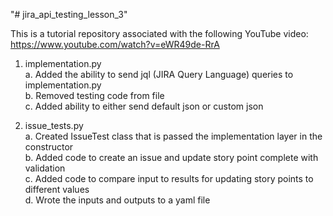 "# jira_api_testing_lesson_3" 

This is a tutorial repository associated with the following YouTube video: https://www.youtube.com/watch?v=eWR49de-RrA

1) implementation.py  
  a. Added the ability to send jql (JIRA Query Language) queries to implementation.py  
  b. Removed testing code from file  
  c. Added ability to either send default json or custom json  
  
2) issue_tests.py  
  a. Created IssueTest class that is passed the implementation layer in the constructor  
  b. Added code to create an issue and update story point complete with validation  
  c. Added code to compare input to results for updating story points to different values  
  d. Wrote the inputs and outputs to a yaml file  

